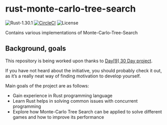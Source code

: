 rust-monte-carlo-tree-search
===
![Rust-1.30.1](https://img.shields.io/badge/Rust-1.30.1-orange.svg?style=flat-square)
[![CircleCI](https://circleci.com/gh/AleksanderGondek/rust-monte-carlo-tree-search.svg?style=svg)](https://circleci.com/gh/AleksanderGondek/rust-monte-carlo-tree-search)
![License](https://img.shields.io/badge/License-Apache%20License%202.0-blue.svg?style=flat-square)

Contains various implementations of Monte-Carlo-Tree-Search

## Background, goals

This repository is being worked upon thanks to [Day\[9\] 30 Day project](https://dk30.day9.tv/projects/247103888958816258-1541921376144).

If you have not heard about the initiative, you should probably check it out, as it’s a really neat way of finding motivation to develop yourself. 

Main goals of the project are as follows:

* Gain experience in Rust programming language 
* Learn Rust helps in solving common issues with concurrent programming
* Explore how Monte-Carlo Tree Search can be applied to solve different games and how to improve its performance
